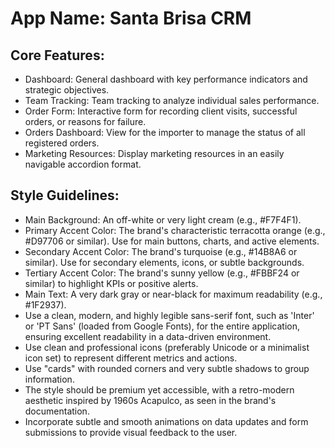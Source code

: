 # **App Name**: Santa Brisa CRM

## Core Features:

- Dashboard: General dashboard with key performance indicators and strategic objectives.
- Team Tracking: Team tracking to analyze individual sales performance.
- Order Form: Interactive form for recording client visits, successful orders, or reasons for failure.
- Orders Dashboard: View for the importer to manage the status of all registered orders.
- Marketing Resources: Display marketing resources in an easily navigable accordion format.

## Style Guidelines:

- Main Background: An off-white or very light cream (e.g., #F7F4F1).
- Primary Accent Color: The brand's characteristic terracotta orange (e.g., #D97706 or similar). Use for main buttons, charts, and active elements.
- Secondary Accent Color: The brand's turquoise (e.g., #14B8A6 or similar). Use for secondary elements, icons, or subtle backgrounds.
- Tertiary Accent Color: The brand's sunny yellow (e.g., #FBBF24 or similar) to highlight KPIs or positive alerts.
- Main Text: A very dark gray or near-black for maximum readability (e.g., #1F2937).
- Use a clean, modern, and highly legible sans-serif font, such as 'Inter' or 'PT Sans' (loaded from Google Fonts), for the entire application, ensuring excellent readability in a data-driven environment.
- Use clean and professional icons (preferably Unicode or a minimalist icon set) to represent different metrics and actions.
- Use "cards" with rounded corners and very subtle shadows to group information.
- The style should be premium yet accessible, with a retro-modern aesthetic inspired by 1960s Acapulco, as seen in the brand's documentation.
- Incorporate subtle and smooth animations on data updates and form submissions to provide visual feedback to the user.